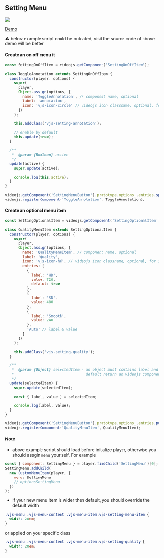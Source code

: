 ## Setting Menu

<img src="../screenshot/setting-menu.png">

[Demo](https://pong420.github.io/videojs-plus/examples/setting-menu.html)

:warning: below example script could be outdated, visit the source code of above demo will be better

#### Create an on off menu it

```js
const SettingOnOffItem = videojs.getComponent('SettingOnOffItem');

class ToggleAnnotation extends SettingOnOffItem {
  constructor(player, options) {
    super(
      player,
      Object.assign(options, {
        name: 'ToggleAnnotation', // component name, optional
        label: 'Annotation',
        icon: 'vjs-icon-circle' // videojs icon classname, optional, for small screen
      })
    );

    this.addClass('vjs-setting-annotation');

    // enable by default
    this.update(true);
  }

  /**
   *  @param {Boolean} active
   */
  update(active) {
    super.update(active);

    console.log(this.active);
  }
}

videojs.getComponent('SettingMenuButton').prototype.options_.entries.splice(0, 0, 'ToggleAnnotation');
videojs.registerComponent('ToggleAnnotation', ToggleAnnotation);
```

#### Create an optional menu item

```js
const SettingOptionalItem = videojs.getComponent('SettingOptionalItem');

class QualityMenuItem extends SettingOptionalItem {
  constructor(player, options) {
    super(
      player,
      Object.assign(options, {
        name: 'QualityMenuItem', // component name, optional
        label: 'Quality',
        icon: 'vjs-icon-hd', // videojs icon classname, optional, for small screen
        entries: [
          {
            label: 'HD',
            value: 720,
            defalut: true
          },
          {
            label: 'SD',
            value: 480
          },
          {
            label: 'Smooth',
            value: 240
          },
          'Auto' // label & value
        ]
      })
    );

    this.addClass('vjs-setting-quality');
  }

  /**
   *  @param {Object} selectedItem - an object must contains label and value attributes
   *                                 default return an videojs component {SettingSubMenuItem}
   */
  update(selectedItem) {
    super.update(selectedItem);

    const { label, value } = selectedItem;

    console.log(label, value);
  }
}

videojs.getComponent('SettingMenuButton').prototype.options_.entries.push('QualityMenuItem');
videojs.registerComponent('QualityMenuItem', QualityMenuItem);
```

#### Note

- above example script should load before initialize player, otherwise you should assgin `menu` your self. For example

```js
const { component: SettingMenu } = player.findChild('SettingMenu')[0];
SettingMenu.addChild(
  new CustomMenuItem(player, {
    menu: SettingMenu
    // optionsSettingMenu
  })
);
```

- If your new menu item is wider then default, you should override the default width

```css
.vjs-menu .vjs-menu-content .vjs-menu-item.vjs-setting-menu-item {
  width: 20em;
}
```

or applied on your specific class

```css
.vjs-menu .vjs-menu-content .vjs-menu-item.vjs-setting-quality {
  width: 20em;
}
```
